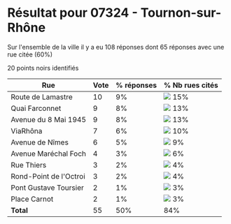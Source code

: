 # Résultat pour 07324 - Tournon-sur-Rhône

Sur l'ensemble de la ville il y a eu 108 réponses dont 65 réponses avec une rue citée (60%)

20 points noirs identifiés

| Rue | Vote | % réponses | % Nb rues cités|
|-----|------|------------|----------------|
| Route de Lamastre | 10 | 9% | <img src="../../img/bar_15.gif" />&nbsp;15%|
| Quai Farconnet | 9 | 8% | <img src="../../img/bar_13.gif" />&nbsp;13%|
| Avenue du 8 Mai 1945 | 9 | 8% | <img src="../../img/bar_13.gif" />&nbsp;13%|
| ViaRhôna | 7 | 6% | <img src="../../img/bar_10.gif" />&nbsp;10%|
| Avenue de Nîmes | 6 | 5% | <img src="../../img/bar_9.gif" />&nbsp;9%|
| Avenue Maréchal Foch | 4 | 3% | <img src="../../img/bar_6.gif" />&nbsp;6%|
| Rue Thiers | 3 | 2% | <img src="../../img/bar_4.gif" />&nbsp;4%|
| Rond-Point de l'Octroi | 3 | 2% | <img src="../../img/bar_4.gif" />&nbsp;4%|
| Pont Gustave Toursier | 2 | 1% | <img src="../../img/bar_3.gif" />&nbsp;3%|
| Place Carnot | 2 | 1% | <img src="../../img/bar_3.gif" />&nbsp;3%|
| **Total** | 55 | 50% | 84%|
